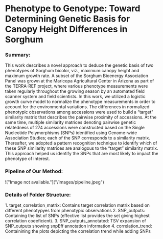 <h1>Phenotype to Genotype: Toward Determining Genetic Basis for Canopy Height Differences in Sorghum </h1>

<h3>Summary:</h3>
This work describes a novel approach to deduce the genetic basis of two phenotypes of Sorghum bicolor, viz., maximum canopy height and maximum growth rate. A subset of the Sorghum Bioenergy Association Panel was grown at the Maricopa Agricultural Center in Arizona as part of the TERRA-REF project, where various phenotype measurements were taken regularly throughout the growing season by an automated field scanner system and field scientists. In this work, we utilized a logistic growth curve model to normalize the phenotype measurements in order to account for the environmental variations. The differences in normalized phenotypic observations among accessions were used to build a “target" similarity matrix that describes the pairwise proximity of accessions. At the same time, multiple similarity matrices denoting pairwise genetic relatedness of 274 accessions were constructed based on the Single Nucleotide Polymorphisms (SNPs) identified using Genome-wide Association Studies; each of the SNP corresponds to a similarity matrix. Thereafter, we adopted a pattern recognition technique to identify which of these SNP similarity matrices are analogous to the “target” similarity matrix. This approach helped us identify the SNPs that are most likely to impact the phenotype of interest.

<h3>Pipeline of Our Method:</h3>
!["Image not available."]("/images/pipeline.jpeg")

<h3>Details of Folder Structure:</h3>
  1. target_correlation_matrix: Contains target correlation matrix based on different phenotypyes from phenotypic observations 
  2. SNP_outputs: Containing the list of SNPs (effective list provides the set giving highest correlation coeeficient).
  3. SNP_outputs_annotated: TSV expansion of SNP_outputs showing snpEff annotation information
  4. correlation_trend: Containining the plots depicting the correlation trend while adding SNPs 
